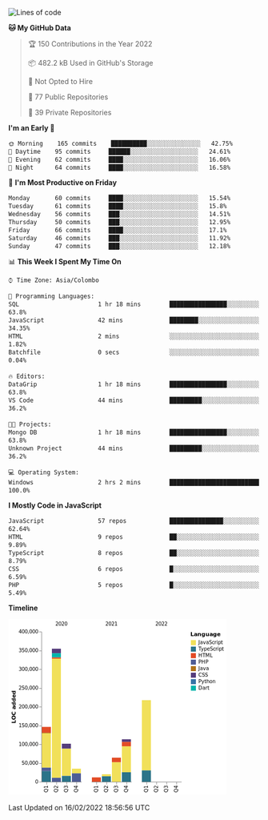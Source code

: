 
<!--START_SECTION:waka-->
![Lines of code](https://img.shields.io/badge/From%20Hello%20World%20I%27ve%20Written-1%20Million%20lines%20of%20code-blue)

**🐱 My GitHub Data** 

> 🏆 150 Contributions in the Year 2022
 > 
> 📦 482.2 kB Used in GitHub's Storage 
 > 
> 🚫 Not Opted to Hire
 > 
> 📜 77 Public Repositories 
 > 
> 🔑 39 Private Repositories  
 > 
**I'm an Early 🐤** 

```text
🌞 Morning    165 commits    ██████████░░░░░░░░░░░░░░░   42.75% 
🌆 Daytime    95 commits     ██████░░░░░░░░░░░░░░░░░░░   24.61% 
🌃 Evening    62 commits     ████░░░░░░░░░░░░░░░░░░░░░   16.06% 
🌙 Night      64 commits     ████░░░░░░░░░░░░░░░░░░░░░   16.58%

```
📅 **I'm Most Productive on Friday** 

```text
Monday       60 commits     ████░░░░░░░░░░░░░░░░░░░░░   15.54% 
Tuesday      61 commits     ████░░░░░░░░░░░░░░░░░░░░░   15.8% 
Wednesday    56 commits     ███░░░░░░░░░░░░░░░░░░░░░░   14.51% 
Thursday     50 commits     ███░░░░░░░░░░░░░░░░░░░░░░   12.95% 
Friday       66 commits     ████░░░░░░░░░░░░░░░░░░░░░   17.1% 
Saturday     46 commits     ███░░░░░░░░░░░░░░░░░░░░░░   11.92% 
Sunday       47 commits     ███░░░░░░░░░░░░░░░░░░░░░░   12.18%

```


📊 **This Week I Spent My Time On** 

```text
⌚︎ Time Zone: Asia/Colombo

💬 Programming Languages: 
SQL                      1 hr 18 mins        ████████████████░░░░░░░░░   63.8% 
JavaScript               42 mins             ████████░░░░░░░░░░░░░░░░░   34.35% 
HTML                     2 mins              ░░░░░░░░░░░░░░░░░░░░░░░░░   1.82% 
Batchfile                0 secs              ░░░░░░░░░░░░░░░░░░░░░░░░░   0.04%

🔥 Editors: 
DataGrip                 1 hr 18 mins        ████████████████░░░░░░░░░   63.8% 
VS Code                  44 mins             █████████░░░░░░░░░░░░░░░░   36.2%

🐱‍💻 Projects: 
Mongo DB                 1 hr 18 mins        ████████████████░░░░░░░░░   63.8% 
Unknown Project          44 mins             █████████░░░░░░░░░░░░░░░░   36.2%

💻 Operating System: 
Windows                  2 hrs 2 mins        █████████████████████████   100.0%

```

**I Mostly Code in JavaScript** 

```text
JavaScript               57 repos            ███████████████░░░░░░░░░░   62.64% 
HTML                     9 repos             ██░░░░░░░░░░░░░░░░░░░░░░░   9.89% 
TypeScript               8 repos             ██░░░░░░░░░░░░░░░░░░░░░░░   8.79% 
CSS                      6 repos             █░░░░░░░░░░░░░░░░░░░░░░░░   6.59% 
PHP                      5 repos             █░░░░░░░░░░░░░░░░░░░░░░░░   5.49%

```


**Timeline**

![Chart not found](https://raw.githubusercontent.com/ccweerasinghe1994/ccweerasinghe1994/master/charts/bar_graph.png) 


 Last Updated on 16/02/2022 18:56:56 UTC
<!--END_SECTION:waka-->
